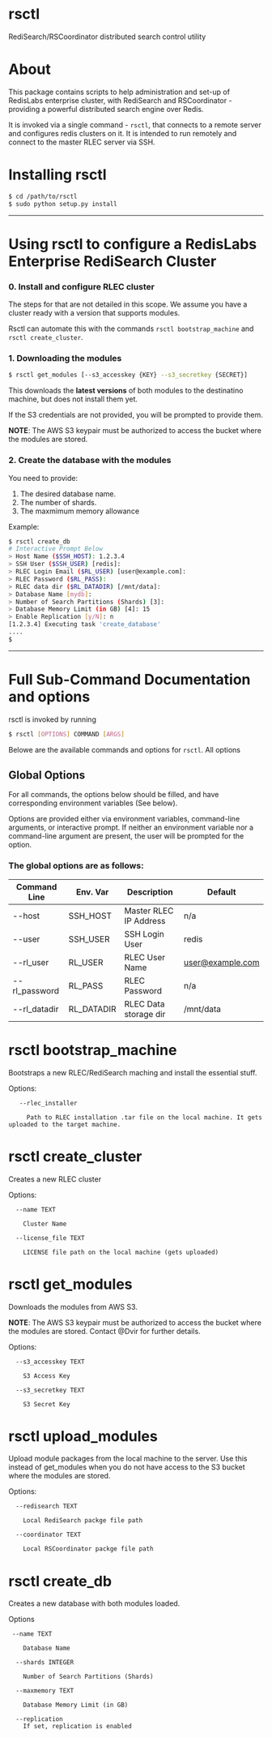 # rsctl

RediSearch/RSCoordinator distributed search control utility

# About

This package contains scripts to help administration and set-up of RedisLabs enterprise cluster, with RediSearch and RSCoordinator - providing a powerful distributed search engine over Redis.

It is invoked via a single command - `rsctl`, that connects to a remote server and configures redis clusters on it. It is intended to run remotely and connect to the master RLEC server via SSH.

# Installing rsctl

```sh
$ cd /path/to/rsctl
$ sudo python setup.py install
```

---

# Using rsctl to configure a RedisLabs Enterprise RediSearch Cluster

### 0. Install and configure RLEC cluster

The steps for that are not detailed in this scope. We assume you have a cluster ready with a version that supports modules. 

Rsctl can automate this with the commands `rsctl bootstrap_machine` and `rsctl create_cluster`.

### 1. Downloading the modules

```sh
$ rsctl get_modules [--s3_accesskey {KEY} --s3_secretkey {SECRET}]
```

This downloads the **latest versions** of both modules to the destinatino machine, but does not install them yet.

If the S3 credentials are not provided, you will be prompted to provide them.

**NOTE**: The AWS S3 keypair must be authorized to access the bucket where the modules are stored.

### 2. Create the database with the modules

You need to provide:
1. The desired database name.
2. The number of shards.
3. The maxmimum memory allowance

Example:

```sh
$ rsctl create_db
# Interactive Prompt Below
> Host Name ($SSH_HOST): 1.2.3.4
> SSH User ($SSH_USER) [redis]:
> RLEC Login Email ($RL_USER) [user@example.com]:
> RLEC Password ($RL_PASS):
> RLEC data dir ($RL_DATADIR) [/mnt/data]:
> Database Name [mydb]:
> Number of Search Partitions (Shards) [3]:
> Database Memory Limit (in GB) [4]: 15
> Enable Replication [y/N]: n
[1.2.3.4] Executing task 'create_database'
....
$
```

---

# Full Sub-Command Documentation and options

rsctl is invoked by running

```sh
$ rsctl [OPTIONS] COMMAND [ARGS]
```

Belowe are the available commands and options for `rsctl`. All options

## Global Options

For all commands, the options below should be filled, and have corresponding environment variables (See below). 

Options are provided either via environment variables, command-line arguments, or interactive prompt. If neither an environment variable nor a command-line argument are present, the user will be prompted for the option.

### The global options are as follows:

| Command Line | Env. Var | Description | Default |
|---|---|---|---|
| --host | SSH_HOST|   Master RLEC IP Address | n/a |
| --user | SSH_USER |  SSH Login User | redis |
|  --rl_user | RL_USER |   RLEC User Name | user@example.com |
| --rl_password | RL_PASS | RLEC Password | n/a |
| --rl_datadir | RL_DATADIR | RLEC Data storage dir | /mnt/data |


# rsctl bootstrap_machine

Bootstraps a new RLEC/RediSearch maching and install the essential stuff.

Options:

``` 
   --rlec_installer
   
     Path to RLEC installation .tar file on the local machine. It gets uploaded to the target machine.
```
# rsctl create_cluster

Creates a new RLEC cluster

Options:
```
  --name TEXT          
    
    Cluster Name
  
  --license_file TEXT  
    
    LICENSE file path on the local machine (gets uploaded)
```

# rsctl get_modules

Downloads the modules from AWS S3. 

**NOTE**: The AWS S3 keypair must be authorized to access the bucket where the modules are stored. Contact @Dvir for further details.

Options:

```
  --s3_accesskey TEXT  
  
    S3 Access Key
  
  --s3_secretkey TEXT  
    
    S3 Secret Key
```

# rsctl upload_modules

Upload module packages from the local machine to the server. Use this instead of get_modules when you do not have access to the S3 bucket where the modules are stored.

Options:
```
  --redisearch TEXT   
    
    Local RediSearch packge file path

  --coordinator TEXT  
    
    Local RSCoordinator packge file path
```

# rsctl create_db

Creates a new database with both modules loaded. 

Options

```
 --name TEXT       
    
    Database Name

  --shards INTEGER  
    
    Number of Search Partitions (Shards)

  --maxmemory TEXT  
  
    Database Memory Limit (in GB)

  --replication     
    If set, replication is enabled
```